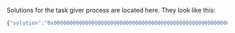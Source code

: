 Solutions for the task giver process are located here. They look like this:
```javascript
{"solution":"0x00000000000000000000000000000000000000000000000000000000000001d5","finalized":true}
```